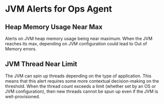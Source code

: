 # JVM Alerts for Ops Agent

## Heap Memory Usage Near Max

Alerts on JVM heap memory usage being near maximum. When the JVM reaches its max, depending on JVM configuration could lead to Out of Memory errors.

## JVM Thread Near Limit

The JVM can spin up threads depending on the type of application. This means that this alert requires some more contextual decision-making on the threshold. When the thread count exceeds a limit (whether set by an OS or JVM configuration), then new threads cannot be spun up even if the JVM is well-provisioned.
